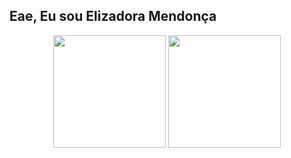 ## Eae, Eu sou Elizadora Mendonça
<div align="center">
 <img height ="180px" src="https://github-readme-stats.vercel.app/api?username=elizadora&show_icons=true&theme=tokyonight&include_all_commits=true&count_private=true"/>
 <img height ="180px" src="https://github-readme-stats.vercel.app/api/top-langs/?username=elizadora&layout=compact&show_icons=true&theme=tokyonight&langs_count=8"/>
</div>
